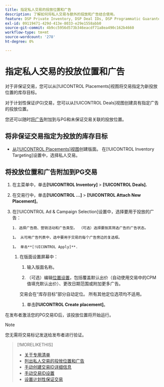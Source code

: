 ```yaml
---
title: 指定私人交易的投放位置和广告
description: 了解如何将私人交易与额外的投放和广告结合使用。
feature: DSP Private Inventory, DSP Deal IDs, DSP Programmatic Guaranteed Deals
exl-id: 09119471-429d-413e-8033-e29e1558abb0
source-git-commit: 4b9cc5956d573b346eacdf71a8ea490c162b4660
workflow-type: tm+mt
source-wordcount: '278'
ht-degree: 0%

---
```


# 指定私人交易的投放位置和广告

对于非保证交易，您可以从[!UICONTROL Placements]视图将交易指定为新投放位置的库存目标。

对于计划性保证(PG)交易，您可以从[!UICONTROL Deals]视图创建具有指定广告的投放位置。

您还可以随时[将广告](/help/dsp/campaign-management/ads/ad-attach-to-placement.md)附加到与PG和未保证交易关联的投放位置。

## 将非保证交易指定为投放的库存目标

* [从[!UICONTROL Placements]视图](/help/dsp/campaign-management/placements/placement-create.md)创建版面。 在[!UICONTROL Inventory Targeting]设置中，选择私人交易。

## 将投放位置和广告附加到PG交易

1. 在主菜单中，单击&#x200B;**[!UICONTROL Inventory]** > **[!UICONTROL Deals].**

1. 在交易行中，单击&#x200B;**[!UICONTROL ...]** > **[!UICONTROL Attach New Placement]**。

1. 在[!UICONTROL Ad & Campaign Selection]设置中，选择要用于投放的广告：

       1. 选择广告商、营销活动和广告类型。 （可选）选择要按其筛选广告的广告状态。
       
       1。 从可用广告列表中，选中要用于交易的每个广告旁边的复选框。
       
       1。 单击**[!UICONTROL Apply]**.
   
   1. 在版面设置屏幕中：

      1. 输入版面名称。

      1. （可选）编辑[位置设置](/help/dsp/campaign-management/placements/placement-settings.md)，包括覆盖默认出价（自动使用交易中的CPM值填充默认出价）、更改日期范围或附加更多广告。

      交易会在“库存目标”部分自动定位。 所有其他定位选项均不适用。

      1. 单击&#x200B;**[!UICONTROL Create placement]**。

在发布者激活您的PG交易ID后，该投放位置将开始运行。

>[!NOTE]
>
> 您无需将交易标记发送给发布者进行验证。

>[!MORELIKETHIS]
>
>* [关于专用清单](private-inventory-about.md)
>* [列出私人交易的投放位置和广告](/help/dsp/inventory/private-deal-view-placements.md)
>* [手动创建交易ID详细信息](deal-id-create.md)
>* [手动交易ID设置](deal-id-settings.md)
>* [设置计划性保证交易](programmatic-guaranteed-set-up.md)

